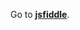 Go to **[jsfiddle](http://jsfiddle.net/gh/get/library/pure/1borodat1/EloquentJS/tree/master/Chapter5)**.